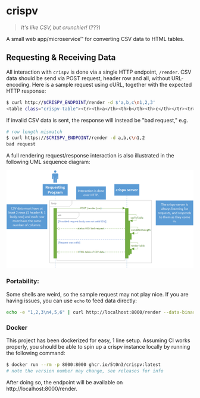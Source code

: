 # crispv

> *It's like CSV, but crunchier!* (???)

A small web app/microservice™ for converting CSV data to HTML tables.

## Requesting & Receiving Data

All interaction with `crispv` is done via a single HTTP endpoint, `/render`.
CSV data should be send via POST request, header row and all, without URL-encoding.
Here is a sample request using cURL, together with the expected HTTP response:

```sh
$ curl http://$CRISPV_ENDPOINT/render -d $'a,b,c\n1,2,3'
<table class="crispv-table"><tr><th>a</th><th>b</th><th>c</th></tr><tr><td>1</td><td>2</td><td>3</td></tr></table>
```

If invalid CSV data is sent, the response will instead be "bad request," e.g.

```sh
# row length mismatch
$ curl https://$CRISPV_ENDPOINT/render -d a,b,c\n1,2
bad request
```

A full rendering request/response interaction is also illustrated in the following UML sequence diagram:

![UML diagram illustrating HTTP interaction with crispv server](img/uml-sequence.png)

### Portability:
Some shells are weird, so the sample request may not play nice. If you are having issues, you can use `echo` to feed data directly:

```sh
echo -e "1,2,3\n4,5,6" | curl http://localhost:8000/render --data-binary "@-"
```

### Docker
This project has been dockerized for easy, 1 line setup. Assuming CI works properly, you should be able to spin up a crispv instance locally by running the following command:

```sh
$ docker run --rm -p 8000:8000 ghcr.io/5t0n3/crispv:latest
# note the version number may change, see releases for info
```

After doing so, the endpoint will be available on http://localhost:8000/render.